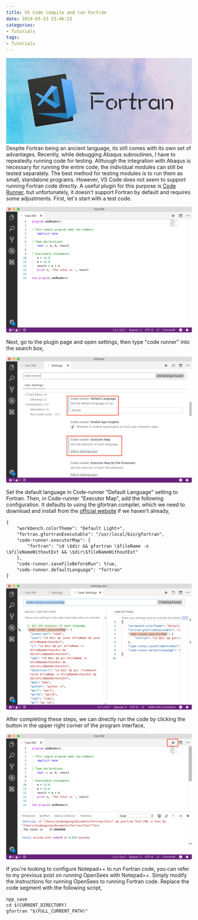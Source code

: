 ```yaml
---
title: VS Code compile and run Fortran
date: 2019-03-23 23:46:23
categories:
- Tutorials
tags:
- Tutorials
---
```


![VSFortran](/uploads/images/0000/VSFortran.jpg)
Despite Fortran being an ancient language, its still comes with its own set of advantages. Recently, while debugging Abaqus subroutines, I have to repeatedly running code for testing. Although the integration with Abaqus is necessary for running the entire code, the individual modules can still be tested separately. The best method for testing modules is to run them as small, standalone programs. However, VS Code does not seem to support running Fortran code directly. A useful plugin for this purpose is [Code Runner](https://marketplace.visualstudio.com/items?itemName=formulahendry.code-runner), but unfortunately, it doesn't support Fortran by default and requires some adjustments. First, let's start with a test code.

<!-- more -->
![Test code](/uploads/images/2019/VscodeRunningFortran1.png)

Next, go to the plugin page and open settings, then type "code runner" into the search box,

![Settings](/uploads/images/2019/VscodeRunningFortran2.png)

Set the default language in Code-runner "Default Language" setting to Fortran. Then, in Code-runner "Executor Map", add the following configuration. It defaults to using the gfortran compiler, which we need to download and install from the [official website](https://gcc.gnu.org/wiki/GFortran) if we haven't already,

```
{
    "workbench.colorTheme": "Default Light+",
    "fortran.gfortranExecutable": "/usr/local/bin/gfortran",
    "code-runner.executorMap": {
        "fortran": "cd \$dir && gfortran \$fileName -o \$fileNameWithoutExt && \$dir\$fileNameWithoutExt"
    },
    "code-runner.saveFileBeforeRun": true,
    "code-runner.defaultLanguage": "fortran"
}
```

![Settings](/uploads/images/2019/VscodeRunningFortran3.png)

After completing these steps, we can directly run the code by clicking the button in the upper right corner of the program interface,

![VScode](/uploads/images/2019/VscodeRunningFortran4.png)

If you're looking to configure Notepad++ to run Fortran code, you can refer to my previous post on running OpenSees with Notepad++. Simply modify the instructions for running OpenSees to running Fortran code. Replace the code segment with the following script,

```
npp_save
cd $(CURRENT_DIRECTORY)
gfortran "$(FULL_CURRENT_PATH)"
```
